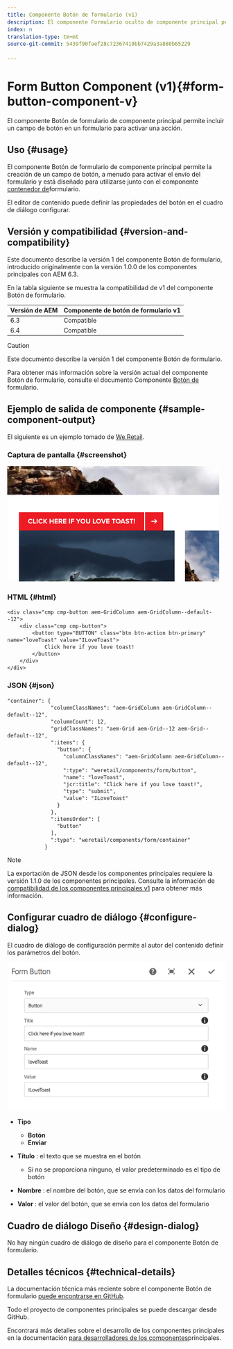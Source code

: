 ```yaml
---
title: Componente Botón de formulario (v1)
description: El componente Formulario oculto de componente principal permite incluir un campo oculto en un formulario.
index: n
translation-type: tm+mt
source-git-commit: 5439f90faef28c72367419bb7429a3a880b65229

---
```



# Form Button Component (v1){#form-button-component-v}

El componente Botón de formulario de componente principal permite incluir un campo de botón en un formulario para activar una acción.

## Uso {#usage}

El componente Botón de formulario de componente principal permite la creación de un campo de botón, a menudo para activar el envío del formulario y está diseñado para utilizarse junto con el componente [contenedor de](form-container.md)formulario.

El editor de contenido puede definir las propiedades del botón en el cuadro de diálogo [](form-button-v1.md#main-pars_title)configurar.

## Versión y compatibilidad {#version-and-compatibility}

Este documento describe la versión 1 del componente Botón de formulario, introducido originalmente con la versión 1.0.0 de los componentes principales con AEM 6.3.

En la tabla siguiente se muestra la compatibilidad de v1 del componente Botón de formulario.

| Versión de AEM | Componente de botón de formulario v1 |
|--- |--- |
| 6.3 | Compatible |
| 6.4 | Compatible |

>[!CAUTION]
>
>Este documento describe la versión 1 del componente Botón de formulario.
>
>Para obtener más información sobre la versión actual del componente Botón de formulario, consulte el documento Componente [Botón de](form-button.md) formulario.

## Ejemplo de salida de componente {#sample-component-output}

El siguiente es un ejemplo tomado de [We.Retail](https://helpx.adobe.com/experience-manager/6-4/sites/developing/using/we-retail.html).

### Captura de pantalla {#screenshot}

![](assets/chlimage_1-48.png)

### HTML {#html}

```
<div class="cmp cmp-button aem-GridColumn aem-GridColumn--default--12">
    <div class="cmp cmp-button">
        <button type="BUTTON" class="btn btn-action btn-primary" name="loveToast" value="ILoveToast">
            Click here if you love toast!
        </button>
    </div>
</div>
```

### JSON {#json}

```
"container": {
              "columnClassNames": "aem-GridColumn aem-GridColumn--default--12",
              "columnCount": 12,
              "gridClassNames": "aem-Grid aem-Grid--12 aem-Grid--default--12",
              ":items": {
                "button": {
                  "columnClassNames": "aem-GridColumn aem-GridColumn--default--12",
                  ":type": "weretail/components/form/button",
                  "name": "loveToast",
                  "jcr:title": "Click here if you love toast!",
                  "type": "submit",
                  "value": "ILoveToast"
                }
              },
              ":itemsOrder": [
                "button"
              ],
              ":type": "weretail/components/form/container"
            }
```

>[!NOTE]
>
>La exportación de JSON desde los componentes principales requiere la versión 1.1.0 de los componentes principales. Consulte la información de [compatibilidad de los componentes principales v1](versions.md#main-pars_title_236368006) para obtener más información.

## Configurar cuadro de diálogo {#configure-dialog}

El cuadro de diálogo de configuración permite al autor del contenido definir los parámetros del botón.

![](assets/chlimage_1-49.png)

* **Tipo**
   * **Botón**
   * **Enviar**

* **Título** : el texto que se muestra en el botón
   * Si no se proporciona ninguno, el valor predeterminado es el tipo de botón

* **Nombre** : el nombre del botón, que se envía con los datos del formulario
* **Valor** : el valor del botón, que se envía con los datos del formulario

## Cuadro de diálogo Diseño {#design-dialog}

No hay ningún cuadro de diálogo de diseño para el componente Botón de formulario.

## Detalles técnicos {#technical-details}

La documentación técnica más reciente sobre el componente Botón de formulario [puede encontrarse en GitHub](https://github.com/adobe/aem-core-wcm-components/tree/master/content/src/content/jcr_root/apps/core/wcm/components/form/button/v1/button).

Todo el proyecto de componentes principales se puede descargar desde GitHub.

Encontrará más detalles sobre el desarrollo de los componentes principales en la documentación [para desarrolladores de los componentes](developing.md)principales.
